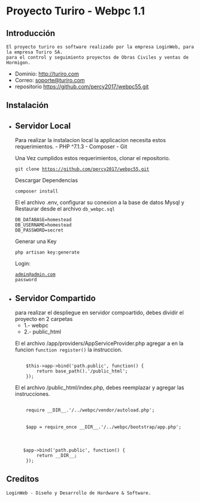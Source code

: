 <h1>Proyecto Turiro - Webpc 1.1</h1>

## Introducción
    El proyecto turiro es software realizado por la empresa LoginWeb, para la empresa Turiro SA.
    para el control y seguimiento proyectos de Obras Civiles y ventas de Hormigon.

-   Dominio:    http://turiro.com
-   Correo:     soporte@turiro.com
-   repositorio https://github.com/percy2017/webpc55.git
## Instalación
-   <h2>Servidor Local</h2>Para realizar la instalacion local la applicacion necesita estos requerimientos.
    -   PHP ^7.1.3
    -   Composer
    -   Git

    Una Vez cumplidos estos requerimientos, clonar el repositorio.

    <code>git clone https://github.com/percy2017/webpc55.git</code>

    Descargar Dependencias

    <code>composer install</code>

    El el archivo .env, configurar su conexion a la base de datos Mysql y Restaurar desde el archivo <code>db_webpc.sql</code>

    <code>DB_DATABASE=homestead</code><br>
    <code>DB_USERNAME=homestead</code><br>
    <code>DB_PASSWORD=secret</code>

    Generar una Key

    <code>php artisan key:generate</code>

    Login:

    <code>admin@admin.com</code><br>
    <code>password</code><br>
-   <h2>Servidor Compartido</h2>para realizar el despliegue en servidor compoartido, debes dividir el proyecto en 2 carpetas 

    -   1.- webpc
    -   2.- public_html

    El el archivo  /app/providers/AppServiceProvider.php agregar a en la funcion <code>function register()</code> la instruccion.

    <code>
        $this->app->bind('path.public', function() {
            return base_path().'/public_html';
        });
    </code> 

    El el archivo /public_html/index.php, debes reemplazar y agregar las instrucciones.

    <code>
        require __DIR__.'/../webpc/vendor/autoload.php';
    </code>
    <br>
    <code>
        $app = require_once __DIR__.'/../webpc/bootstrap/app.php';
    </code>
    <br>
    <br>
    <code>
       $app->bind('path.public', function() {
            return __DIR__;
        });
    </code>

## Creditos
    LoginWeb - Diseño y Desarrollo de Hardware & Software.
